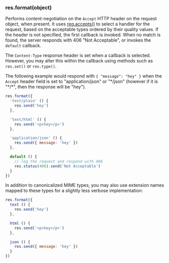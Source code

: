<h3 id='res.format'>res.format(object)</h3>

Performs content-negotiation on the `Accept` HTTP header on the request object, when present.
It uses [req.accepts()](#req.accepts) to select a handler for the request, based on the acceptable
types ordered by their quality values. If the header is not specified, the first callback is invoked.
When no match is found, the server responds with 406 "Not Acceptable", or invokes the `default` callback.

The `Content-Type` response header is set when a callback is selected. However, you may alter
this within the callback using methods such as `res.set()` or `res.type()`.

The following example would respond with `{ "message": "hey" }` when the `Accept` header field is set
to "application/json" or "\*/json" (however if it is "\*/\*", then the response will be "hey").

```js
res.format({
  'text/plain' () {
    res.send('hey')
  },

  'text/html' () {
    res.send('<p>hey</p>')
  },

  'application/json' () {
    res.send({ message: 'hey' })
  },

  default () {
    // log the request and respond with 406
    res.status(406).send('Not Acceptable')
  }
})
```

In addition to canonicalized MIME types, you may also use extension names mapped
to these types for a slightly less verbose implementation:

```js
res.format({
  text () {
    res.send('hey')
  },

  html () {
    res.send('<p>hey</p>')
  },

  json () {
    res.send({ message: 'hey' })
  }
})
```
